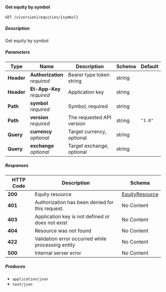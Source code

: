 
<a name="securities_getequitybysymbol"></a>
#### Get equity by symbol
```
GET /v{version}/equities/{symbol}
```


##### Description
Get equity by symbol


##### Parameters

|Type|Name|Description|Schema|Default|
|---|---|---|---|---|
|**Header**|**Authorization**  <br>*required*|Bearer type token string|string||
|**Header**|**Et-App-Key**  <br>*required*|Application key|string||
|**Path**|**symbol**  <br>*required*|Symbol, required|string||
|**Path**|**version**  <br>*required*|The requested API version|string|`"1.0"`|
|**Query**|**currency**  <br>*optional*|Target currency, optional|string||
|**Query**|**exchange**  <br>*optional*|Target exchange, optional|string||


##### Responses

|HTTP Code|Description|Schema|
|---|---|---|
|**200**|Equity resource|[EquityResource](#equityresource)|
|**401**|Authorization has been denied for this request.|No Content|
|**403**|Application key is not defined or does not exist|No Content|
|**404**|Resource was not found|No Content|
|**422**|Validation error occurred while processing entity|No Content|
|**500**|Internal server error|No Content|


##### Produces

* `application/json`
* `text/json`



